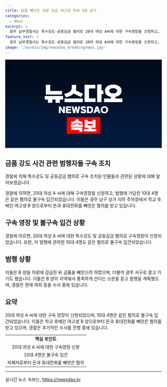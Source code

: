 ```yaml
---
title: 금품 빼앗은 차량 감금 여고생 후배 5명 검거
categories:
  - News
excerpt: >
  광주 남부경찰서는 특수강도·공동감금 혐의로 20대 여성 A씨에 대한 구속영장을 신청하고, 10대 4명을 같은 혐의로 불구속 입건했다. A씨 일당은 후배인 B양을 차량에 감금하고 현금과 휴대전화를 빼앗았으며, 경찰은 혐의 확인을 위해 수사 중이다. 이들은 지역에서 풍족하게 산다는 소문을 듣고 범행을 계획한 것으로 조사되고 있다. A씨에 대한 여죄 등이 수사 중이며, 더 많은 세부 사항이 밝혀질 예정이다.
feature_text: >
  광주 남부경찰서는 특수강도·공동감금 혐의로 20대 여성 A씨에 대한 구속영장을 신청하고, 10대 4명을 같은 혐의로 불구속 입건했다. A씨 일당은 후배인 B양을 차량에 감금하고 현금과 휴대전화를 빼앗았으며, 경찰은 혐의 확인을 위해 수사 중이다. 이들은 지역에서 풍족하게 산다는 소문을 듣고 범행을 계획한 것으로 조사되고 있다. A씨에 대한 여죄 등이 수사 중이며, 더 많은 세부 사항이 밝혀질 예정이다.
image: '/assets/img/newsdao_breakingnews.jpg'
---
```


<p><img src="/assets/img/newsdao_breakingnews.jpg" alt="flaretime 속보" /></p>

<h2 data-ke-size="size26">금품 강도 사건 관련 범행자들 구속 조치</h2>

<p>경찰에 의해 특수강도 및 공동감금 혐의로 구속 조치된 인물들과 관련된 상황에 대해 알아보겠습니다.</p>

<p data-ke-size="size16">경찰에 의하면, 20대 여성 A 씨에 대해 구속영장을 신청하고, 범행에 가담한 10대 4명은 같은 혐의로 불구속 입건되었습니다. 이들은 광주 남구 상가 지하 주차장에서 학교 후배인 여고생 B 양으로부터 돈과 휴대전화를 빼앗은 혐의를 받고 있습니다.</p>

<h2 data-ke-size="size24">구속 영장 및 불구속 입건 상황</h2>

<p data-ke-size="size16">경찰에 따르면, 20대 여성 A 씨에 대한 특수강도 및 공동감금 혐의로 구속영장이 신청되었습니다. 또한, 이 범행에 관여한 10대 4명도 같은 혐의로 불구속 입건되었습니다.</p>

<h2 data-ke-size="size24">범행 상황</h2>

<p data-ke-size="size16">이들은 B 양을 차량에 감금한 뒤 금품을 빼앗으려 하였으며, 더불어 광주 서구로 끌고 가기도 했습니다. 이들은 B 양이 지역에서 풍족하게 산다는 소문을 듣고 범행을 계획했으며, 경찰은 현재 여죄 등을 수사 중에 있습니다.</p>

<h2 data-ke-size="size24">요약</h2>

<p data-ke-size="size16">20대 여성 A 씨에 대한 구속 영장이 신청되었으며, 10대 4명은 같은 혐의로 불구속 입건되었습니다. 이들은 학교 후배인 여고생 B 양으로부터 돈과 휴대전화를 빼앗은 혐의를 받고 있으며, 경찰은 추가적인 수사를 진행 중에 있습니다.</p>

<table>
<tbody>
<tr>
<td style="text-align: center; height: 17px;"><b>핵심 포인트</b></td>
</tr>
<tr>
<td style="text-align: center; height: 17px;">20대 여성 A 씨에 대한 구속영장 신청</td>
</tr>
<tr>
<td style="text-align: center; height: 17px;">10대 4명은 불구속 입건</td>
</tr>
<tr>
<td style="text-align: center; height: 17px;">피해자로부터 돈과 휴대전화를 빼앗은 혐의</td>
</tr>
</tbody>
</table>

<hr>
실시간 뉴스 속보는, <a href="https://newsdao.kr" rel="dofollow">https://newsdao.kr</a>


